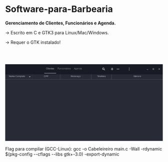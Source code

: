 # Software-para-Barbearia

<p><b>Gerenciamento de Clientes, Funcionários e Agenda.</b></p>

<p> -> Escrito em C e GTK3 para Linux/Mac/Windows.</p>
<p> -> Requer o GTK instalado! </p>
<br></br>

![](print4.gif)


<p>Flag para compilar (GCC-Linux): gcc -o Cabeleireiro main.c -Wall -rdynamic $(pkg-config --cflags --libs gtk+-3.0) -export-dynamic </p>
